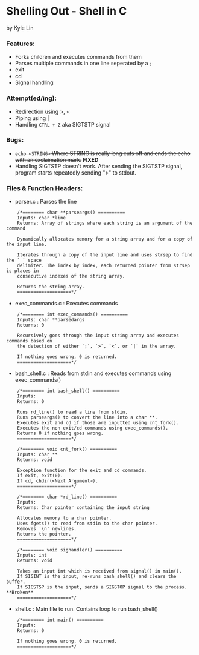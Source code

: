 # Shelling Out - Shell in C

by Kyle Lin

### Features:

* Forks children and executes commands from them
* Parses multiple commands in one line seperated by a `;`
* exit
* cd
* Signal handling

### Attempt(ed/ing):

* Redirection using >, <
* Piping using |
* Handling `CTRL + Z` aka SIGTSTP signal

### Bugs:

* <del>`echo <STRING>` Where STRING is really long cuts off and ends the
echo with an exclaimation mark.</del> **FIXED**
* Handling SIGTSTP doesn't work. After sending the SIGTSTP signal, program
starts repeatedly sending ">" to stdout.

### Files & Function Headers:

* parser.c : Parses the line
```
    /*======== char **parseargs() ==========
    Inputs: char *line
    Returns: Array of strings where each string is an argument of the command

    Dynamically allocates memory for a string array and for a copy of the input line.

    Iterates through a copy of the input line and uses strsep to find the ` ` space
    delimiter. The index by index, each returned pointer from strsep is places in
    consecutive indexes of the string array. 

    Returns the string array.
    ====================*/
```
* exec_commands.c : Executes commands
```
    /*======== int exec_commands() ==========
    Inputs: char **parsedargs
    Returns: 0

    Recursively goes through the input string array and executes commands based on
    the detection of either `;`, `>`, `<`, or `|` in the array.

    If nothing goes wrong, 0 is returned.
    ====================*/
```
* bash_shell.c : Reads from stdin and executes commands using exec_commands()
```
    /*======== int bash_shell() ==========
    Inputs: 
    Returns: 0 

    Runs rd_line() to read a line from stdin.
    Runs parseargs() to convert the line into a char **.
    Executes exit and cd if those are inputted using cnt_fork().
    Executes the non exit/cd commands using exec_commands().
    Returns 0 if nothing goes wrong.
    ====================*/

    /*======== void cnt_fork() ==========
    Inputs: char **
    Returns: void 

    Exception function for the exit and cd commands.
    If exit, exit(0).
    If cd, chdir(<Next Argument>).
    ====================*/

    /*======== char *rd_line() ==========
    Inputs: 
    Returns: Char pointer containing the input string 

    Allocates memory to a char pointer.
    Uses fgets() to read from stdin to the char pointer.
    Removes '\n' newlines.
    Returns the pointer.
    ====================*/

    /*======== void sighandler() ==========
    Inputs: int
    Returns: void 

    Takes an input int which is received from signal() in main().
    If SIGINT is the input, re-runs bash_shell() and clears the buffer.
    If SIGSTSP is the input, sends a SIGSTOP signal to the process. **Broken**
    ====================*/
```
* shell.c : Main file to run. Contains loop to run bash_shell()
```
    /*======== int main() ==========
    Inputs: 
    Returns: 0

    If nothing goes wrong, 0 is returned.
    ====================*/
```